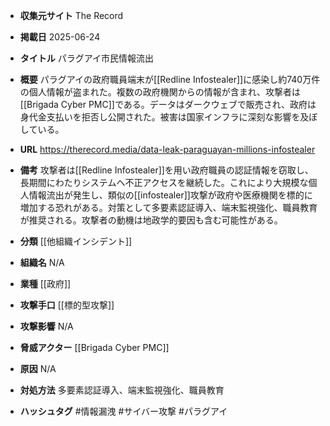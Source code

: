 - **収集元サイト**
The Record

- **掲載日**
2025-06-24

- **タイトル**
パラグアイ市民情報流出

- **概要**
パラグアイの政府職員端末が[[Redline Infostealer]]に感染し約740万件の個人情報が盗まれた。複数の政府機関からの情報が含まれ、攻撃者は[[Brigada Cyber PMC]]である。データはダークウェブで販売され、政府は身代金支払いを拒否し公開された。被害は国家インフラに深刻な影響を及ぼしている。

- **URL**
https://therecord.media/data-leak-paraguayan-millions-infostealer

- **備考**
攻撃者は[[Redline Infostealer]]を用い政府職員の認証情報を窃取し、長期間にわたりシステムへ不正アクセスを継続した。これにより大規模な個人情報流出が発生し、類似の[[infostealer]]攻撃が政府や医療機関を標的に増加する恐れがある。対策として多要素認証導入、端末監視強化、職員教育が推奨される。攻撃者の動機は地政学的要因も含む可能性がある。

- **分類**
[[他組織インシデント]]

- **組織名**
N/A

- **業種**
[[政府]]

- **攻撃手口**
[[標的型攻撃]]

- **攻撃影響**
N/A

- **脅威アクター**
[[Brigada Cyber PMC]]

- **原因**
N/A

- **対処方法**
多要素認証導入、端末監視強化、職員教育

- **ハッシュタグ**
#情報漏洩 #サイバー攻撃 #パラグアイ
